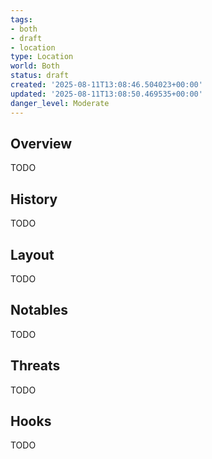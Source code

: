```yaml
---
tags:
- both
- draft
- location
type: Location
world: Both
status: draft
created: '2025-08-11T13:08:46.504023+00:00'
updated: '2025-08-11T13:08:50.469535+00:00'
danger_level: Moderate
---
```



## Overview

TODO
## History

TODO
## Layout

TODO
## Notables

TODO
## Threats

TODO
## Hooks

TODO
